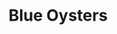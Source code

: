 ---
title: Blue Oysters
description: Blue oyster mushrooms I painted for my mom, and then she gave back to me.
year: 2020
medium: Watercolor
image: /art/blue-oysters.jpg
imageAlt: Blue Oysters
tags:
  - "art"
---